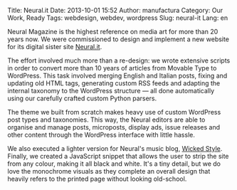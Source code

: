 Title: Neural.it
Date: 2013-10-01 15:52
Author: manufactura
Category: Our Work, Ready
Tags: webdesign, webdev, wordpress
Slug: neural-it
Lang: en

Neural Magazine is the highest reference on media art for more
than 20 years now. We were commissioned to design and implement a new
website for its digital sister site [Neural.it](http://neural.it).

The effort involved much more than a re-design: we wrote extensive
scripts in order to convert more than 10 years of articles from Movable
Type to WordPress. This task involved merging English and Italian posts,
fixing and updating old HTML tags, generating custom RSS feeds and
adapting the internal taxonomy to the WordPress structure — all done
automatically using our carefully crafted custom Python parsers.

The theme we built from scratch makes heavy use of custom WordPress post
types and taxonomies. This way, the Neural editors are able to organise
and manage posts, microposts, display ads, issue releases and other
content through the WordPress interface with little hassle.

We also executed a lighter version for Neural's music blog, [Wicked
Style](http://wickedstyle.neural.it/).  
Finally, we created a JavaScript snippet that allows the user to strip
the site from any colour, making it all black and white. It's a tiny
detail, but we do love the monochrome visuals as they complete an
overall design that heavily refers to the printed page without looking
old-school.
